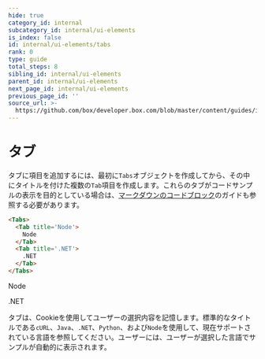 ```yaml
---
hide: true
category_id: internal
subcategory_id: internal/ui-elements
is_index: false
id: internal/ui-elements/tabs
rank: 0
type: guide
total_steps: 8
sibling_id: internal/ui-elements
parent_id: internal/ui-elements
next_page_id: internal/ui-elements
previous_page_id: ''
source_url: >-
  https://github.com/box/developer.box.com/blob/master/content/guides/internal/ui-elements/tabs.md
---
```

<!-- does not need translation -->

# タブ

タブに項目を追加するには、最初に`Tabs`オブジェクトを作成してから、その中にタイトルを付けた複数の`Tab`項目を作成します。これらのタブがコードサンプルの表示を目的としている場合は、[マークダウンのコードブロック][code_block_guide]のガイドも参照する必要があります。

```html
<Tabs>
  <Tab title='Node'>
    Node
  </Tab>
  <Tab title='.NET'>
    .NET
  </Tab>
</Tabs>
```

<H>

<Tabs>

<Tab title="Node">

Node

</Tab>

<Tab title=".NET">

.NET

</Tab>

</Tabs>

</H>

タブは、Cookieを使用してユーザーの選択内容を記憶します。標準的なタイトルである`cURL`、`Java`、`.NET`、`Python`、および`Node`を使用して、現在サポートされている言語を参照してください。ユーザーには、ユーザーが選択した言語でサンプルが自動的に表示されます。

[code_block_guide]: guide://internal/markdown/code-blocks
